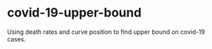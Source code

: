 # covid-19-upper-bound
Using death rates and curve position to find upper bound on covid-19 cases. 
